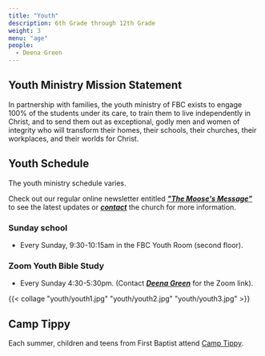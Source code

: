 ```yaml
---
title: "Youth"
description: 6th Grade through 12th Grade
weight: 3
menu: "age"
people:
  - Deena Green
---
```


## Youth Ministry Mission Statement

In partnership with families, the youth ministry of FBC exists to engage 100% of the students under its care, to train them to live independently in Christ, and to send them out as exceptional, godly men and women of integrity who will transform their homes, their schools, their churches, their workplaces, and their worlds for Christ.

## Youth Schedule

The youth ministry schedule varies.

Check out our regular online newsletter entitled ***["The Moose's Message"](https://fbcmuncie.churchcenter.com/pages/youth-the-mooses-message)*** to see the latest updates
 or ***[contact](https://fbcmuncie.org/contact/)*** the church for more information.

### Sunday school
- Every Sunday, 9:30-10:15am in the FBC Youth Room (second floor).

### Zoom Youth Bible Study
- Every Sunday 4:30-5:30pm.
 (Contact ***[Deena Green](mailto:deenaslanker@comcast.net)*** for the Zoom link).

<!-- {{< youth-schedule >}} -->


{{< collage "youth/youth1.jpg" "youth/youth2.jpg"
 "youth/youth3.jpg" >}}


## Camp Tippy

Each summer, children and teens from First Baptist attend [Camp Tippy](https://www.camptippy.org/home).
